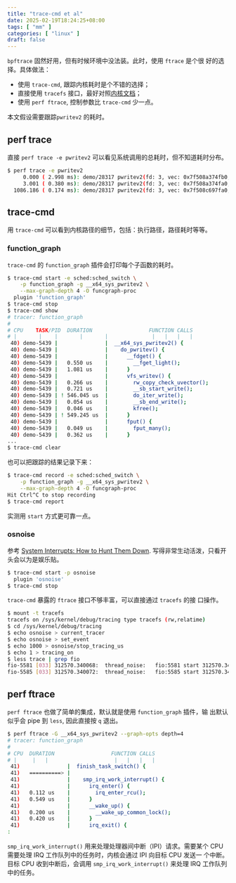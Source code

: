```yaml
---
title: "trace-cmd et al"
date: 2025-02-19T18:24:25+08:00
tags: [ "mm" ]
categories: [ "linux" ]
draft: false
---
```


`bpftrace` 固然好用，但有时候环境中没法装。此时，使用 `ftrace` 是个很
好的选择。具体做法：

- 使用 `trace-cmd`, 跟踪内核耗时是个不错的选择；
- 直接使用 `tracefs` 接口，最好对照[内核文档](https://www.kernel.org/doc/html/v4.18/trace/ftrace.html)；
- 使用 `perf ftrace`, 控制参数比 `trace-cmd` 少一点。

本文假设需要跟踪`pwritev2` 的耗时。

## perf trace

直接 `perf trace -e pwritev2` 可以看见系统调用的总耗时，但不知道耗时分布。

```sh
$ perf trace -e pwritev2
     0.000 ( 2.998 ms): demo/28317 pwritev2(fd: 3, vec: 0x7f508a374fb0, vlen: 1, pos_l: 307200, flags: 3) = 4096
     3.001 ( 0.380 ms): demo/28317 pwritev2(fd: 3, vec: 0x7f508a374fa0, vlen: 1, pos_l: 303104, flags: 3) = 4096
  1086.186 ( 0.174 ms): demo/28317 pwritev2(fd: 3, vec: 0x7f508c697fa0, vlen: 1, pos_l: 245760, flags: 3) = 4096
```

## trace-cmd

用 `trace-cmd` 可以看到内核路径的细节，包括：执行路径，路径耗时等等。

### function_graph

`trace-cmd` 的 `function_graph` 插件会打印每个子函数的耗时。

```sh
$ trace-cmd start -e sched:sched_switch \
	-p function_graph -g __x64_sys_pwritev2 \
	--max-graph-depth 4 -O funcgraph-proc
  plugin 'function_graph'
$ trace-cmd stop
$ trace-cmd show
# tracer: function_graph
#
# CPU    TASK/PID  DURATION                  FUNCTION CALLS
# |       |    |       |       |              |   |   |   |
 40) demo-5439 |               |  __x64_sys_pwritev2() {
 40) demo-5439 |               |    do_pwritev() {
 40) demo-5439 |               |      __fdget() {
 40) demo-5439 |   0.550 us    |        __fget_light();
 40) demo-5439 |   1.081 us    |      }
 40) demo-5439 |               |      vfs_writev() {
 40) demo-5439 |   0.266 us    |        rw_copy_check_uvector();
 40) demo-5439 |   0.721 us    |        __sb_start_write();
 40) demo-5439 | ! 546.045 us  |        do_iter_write();
 40) demo-5439 |   0.054 us    |        __sb_end_write();
 40) demo-5439 |   0.046 us    |        kfree();
 40) demo-5439 | ! 549.245 us  |      }
 40) demo-5439 |               |      fput() {
 40) demo-5439 |   0.049 us    |        fput_many();
 40) demo-5439 |   0.362 us    |      }
...
$ trace-cmd clear
```

也可以把跟踪的结果记录下来：

```sh
$ trace-cmd record -e sched:sched_switch \
	-p function_graph -g __x64_sys_pwritev2 \
	--max-graph-depth 4 -O funcgraph-proc
Hit Ctrl^C to stop recording
$ trace-cmd report
```

实测用 `start` 方式更可靠一点。

### osnoise

参考 [System Interrupts: How to Hunt Them
Down](https://www.jabperf.com/ima-let-you-finish-but-hunting-down-system-interrupts/).
写得非常生动活泼，只看开头会以为是娱乐贴。

```sh
$ trace-cmd start -p osnoise
  plugin 'osnoise'
$ trace-cmd stop
```

`trace-cmd` 暴露的 `ftrace` 接口不够丰富，可以直接通过 `tracefs` 的接
口操作。

```sh
$ mount -t tracefs
tracefs on /sys/kernel/debug/tracing type tracefs (rw,relatime)
$ cd /sys/kernel/debug/tracing
$ echo osnoise > current_tracer
$ echo osnoise > set_event
$ echo 1000 > osnoise/stop_tracing_us
$ echo 1 > tracing_on
$ less trace | grep fio
fio-5581 [033] 312570.340068:  thread_noise:   fio:5581 start 312570.340031168 duration 35951 ns
fio-5585 [033] 312570.340072:  thread_noise:   fio:5585 start 312570.340068089 duration 3572 ns
```

## perf ftrace

`perf ftrace` 也做了简单的集成，默认就是使用 `function_graph` 插件，输
出默认似乎会 pipe 到 `less`, 因此直接按 `q` 退出。

```sh
$ perf ftrace -G __x64_sys_pwritev2 --graph-opts depth=4
# tracer: function_graph
#
# CPU  DURATION                  FUNCTION CALLS
# |     |   |                     |   |   |   |
 41)               |  finish_task_switch() {
 41)   ==========> |
 41)               |    smp_irq_work_interrupt() {
 41)               |      irq_enter() {
 41)   0.112 us    |        irq_enter_rcu();
 41)   0.549 us    |      }
 41)               |      __wake_up() {
 41)   0.200 us    |        __wake_up_common_lock();
 41)   0.420 us    |      }
 41)               |      irq_exit() {
:
```

`smp_irq_work_interrupt()` 用来处理处理器间中断（IPI）请求。需要某个
CPU 需要处理 IRQ 工作队列中的任务时，内核会通过 IPI 向目标 CPU 发送一
个中断。目标 CPU 收到中断后，会调用 `smp_irq_work_interrupt()` 来处理
IRQ 工作队列中的任务。
